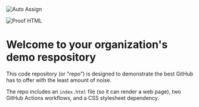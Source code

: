 ![Auto Assign](https://github.com/Group25MobileDevlopmentProject/demo-repository/actions/workflows/auto-assign.yml/badge.svg)

![Proof HTML](https://github.com/Group25MobileDevlopmentProject/demo-repository/actions/workflows/proof-html.yml/badge.svg)

# Welcome to your organization's demo respository
This code repository (or "repo") is designed to demonstrate the best GitHub has to offer with the least amount of noise.

The repo includes an `index.html` file (so it can render a web page), two GitHub Actions workflows, and a CSS stylesheet dependency.
